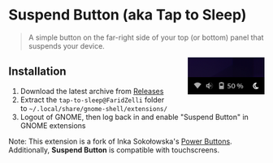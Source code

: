 # Suspend Button (aka Tap to Sleep)
   
> A simple button on the far-right side of your top (or bottom) panel that suspends your device.
   
<img src="https://github.com/FaridZelli/gnome-shell-extension-tap-to-sleep/blob/master/tap-to-sleep.png" alt="" width="30%" align="right">

## Installation
1) Download the latest archive from [Releases](https://github.com/FaridZelli/gnome-shell-extension-tap-to-sleep/releases)
2) Extract the `tap-to-sleep@FaridZelli` folder   
   to `~/.local/share/gnome-shell/extensions/`
3) Logout of GNOME, then log back in and enable "Suspend Button" in GNOME extensions

Note: This extension is a fork of Inka Sokołowska's [Power Buttons](https://github.com/InkaAlicja/gnome-extension-power-buttons).   
Additionally, **Suspend Button** is compatible with touchscreens.
